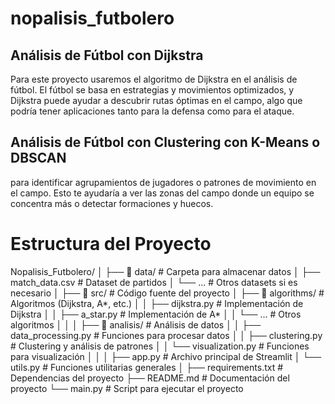 # nopalisis_futbolero

## Análisis de Fútbol con Dijkstra

Para este proyecto usaremos el algoritmo de Dijkstra en el análisis de fútbol. El fútbol se basa en estrategias y movimientos optimizados, y Dijkstra puede ayudar a descubrir rutas óptimas en el campo, algo que podría tener aplicaciones tanto para la defensa como para el ataque.


## Análisis de Fútbol con Clustering con K-Means o DBSCAN

para identificar agrupamientos de jugadores o patrones de movimiento en el campo. Esto te ayudaría a ver las zonas del campo donde un equipo se concentra más o detectar formaciones y huecos.

# Estructura del Proyecto

Nopalisis_Futbolero/
│
├── 📂 data/                   # Carpeta para almacenar datos
│   ├── match_data.csv      # Dataset de partidos
│   └── ...                 # Otros datasets si es necesario
│
├── 📂 src/                    # Código fuente del proyecto
│   ├── 📂 algorithms/         # Algoritmos (Dijkstra, A*, etc.)
│   │   ├── dijkstra.py     # Implementación de Dijkstra
│   │   ├── a_star.py       # Implementación de A*
│   │   └── ...             # Otros algoritmos
│   │
│   ├── 📂 analisis/           # Análisis de datos
│   │   ├── data_processing.py  # Funciones para procesar datos
│   │   ├── clustering.py    # Clustering y análisis de patrones
│   │   └── visualization.py  # Funciones para visualización
│   │
│   ├── app.py              # Archivo principal de Streamlit
│   └── utils.py            # Funciones utilitarias generales
│
├── requirements.txt        # Dependencias del proyecto
├── README.md               # Documentación del proyecto
└── main.py                 # Script para ejecutar el proyecto
